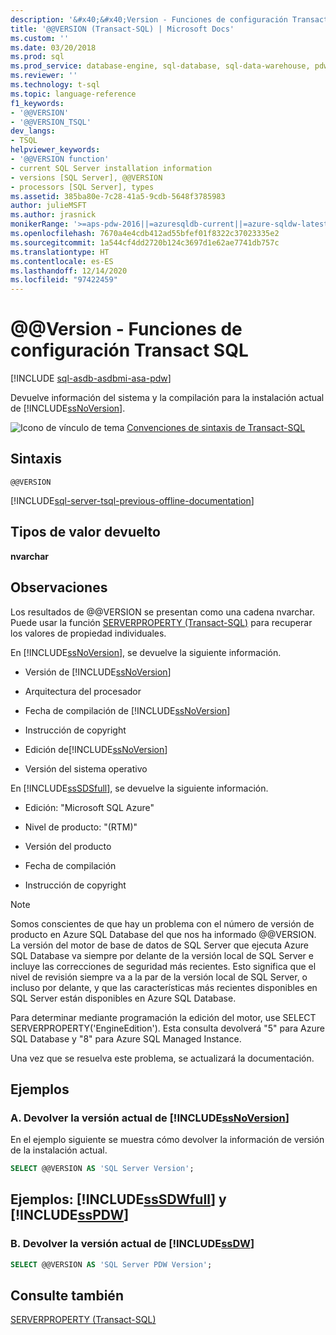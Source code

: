 ```yaml
---
description: '&#x40;&#x40;Version - Funciones de configuración Transact SQL'
title: '@@VERSION (Transact-SQL) | Microsoft Docs'
ms.custom: ''
ms.date: 03/20/2018
ms.prod: sql
ms.prod_service: database-engine, sql-database, sql-data-warehouse, pdw
ms.reviewer: ''
ms.technology: t-sql
ms.topic: language-reference
f1_keywords:
- '@@VERSION'
- '@@VERSION_TSQL'
dev_langs:
- TSQL
helpviewer_keywords:
- '@@VERSION function'
- current SQL Server installation information
- versions [SQL Server], @@VERSION
- processors [SQL Server], types
ms.assetid: 385ba80e-7c28-41a5-9cdb-5648f3785983
author: julieMSFT
ms.author: jrasnick
monikerRange: '>=aps-pdw-2016||=azuresqldb-current||=azure-sqldw-latest||>=sql-server-2016||>=sql-server-linux-2017||=azuresqldb-mi-current'
ms.openlocfilehash: 7670a4e4cdb412ad55bfef01f8322c37023335e2
ms.sourcegitcommit: 1a544cf4dd2720b124c3697d1e62ae7741db757c
ms.translationtype: HT
ms.contentlocale: es-ES
ms.lasthandoff: 12/14/2020
ms.locfileid: "97422459"
---
```

# <a name="x40x40version---transact-sql-configuration-functions"></a>&#x40;&#x40;Version - Funciones de configuración Transact SQL
[!INCLUDE [sql-asdb-asdbmi-asa-pdw](../../includes/applies-to-version/sql-asdb-asdbmi-asa-pdw.md)]

  Devuelve información del sistema y la compilación para la instalación actual de [!INCLUDE[ssNoVersion](../../includes/ssnoversion-md.md)].  
  
 ![Icono de vínculo de tema](../../database-engine/configure-windows/media/topic-link.gif "Icono de vínculo de tema") [Convenciones de sintaxis de Transact-SQL](../../t-sql/language-elements/transact-sql-syntax-conventions-transact-sql.md)  
  
## <a name="syntax"></a>Sintaxis  
  
```syntaxsql
@@VERSION  
```  

[!INCLUDE[sql-server-tsql-previous-offline-documentation](../../includes/sql-server-tsql-previous-offline-documentation.md)]

## <a name="return-types"></a>Tipos de valor devuelto
 **nvarchar**  
  
## <a name="remarks"></a>Observaciones  
 Los resultados de @@VERSION se presentan como una cadena nvarchar. Puede usar la función [SERVERPROPERTY &#40;Transact-SQL&#41;](../../t-sql/functions/serverproperty-transact-sql.md) para recuperar los valores de propiedad individuales.  
  
 En [!INCLUDE[ssNoVersion](../../includes/ssnoversion-md.md)], se devuelve la siguiente información.  
  
-   Versión de [!INCLUDE[ssNoVersion](../../includes/ssnoversion-md.md)]  
  
-   Arquitectura del procesador  
  
-   Fecha de compilación de [!INCLUDE[ssNoVersion](../../includes/ssnoversion-md.md)]  
  
-   Instrucción de copyright  
  
-   Edición de[!INCLUDE[ssNoVersion](../../includes/ssnoversion-md.md)]  
  
-   Versión del sistema operativo  
  
 En [!INCLUDE[ssSDSfull](../../includes/sssdsfull-md.md)], se devuelve la siguiente información.  
  
-   Edición: "Microsoft SQL Azure"  
  
-   Nivel de producto: "(RTM)"  
  
-   Versión del producto  
  
-   Fecha de compilación  
  
-   Instrucción de copyright  

> [!NOTE]  
> Somos conscientes de que hay un problema con el número de versión de producto en Azure SQL Database del que nos ha informado @@VERSION. La versión del motor de base de datos de SQL Server que ejecuta Azure SQL Database va siempre por delante de la versión local de SQL Server e incluye las correcciones de seguridad más recientes. Esto significa que el nivel de revisión siempre va a la par de la versión local de SQL Server, o incluso por delante, y que las características más recientes disponibles en SQL Server están disponibles en Azure SQL Database.
>
> Para determinar mediante programación la edición del motor, use SELECT SERVERPROPERTY('EngineEdition'). Esta consulta devolverá "5" para Azure SQL Database y "8" para Azure SQL Managed Instance.
>
> Una vez que se resuelva este problema, se actualizará la documentación.

  
## <a name="examples"></a>Ejemplos  
  
### <a name="a-return-the-current-version-of-ssnoversion"></a>A. Devolver la versión actual de [!INCLUDE[ssNoVersion](../../includes/ssnoversion-md.md)]  
 En el ejemplo siguiente se muestra cómo devolver la información de versión de la instalación actual.  
  
```sql
SELECT @@VERSION AS 'SQL Server Version';  
```  
  
## <a name="examples-sssdwfull-and-sspdw"></a>Ejemplos: [!INCLUDE[ssSDWfull](../../includes/sssdwfull-md.md)] y [!INCLUDE[ssPDW](../../includes/sspdw-md.md)]  
  
### <a name="b-return-the-current-version-of-ssdw"></a>B. Devolver la versión actual de [!INCLUDE[ssDW](../../includes/ssdw-md.md)]  
  
```sql
SELECT @@VERSION AS 'SQL Server PDW Version';  
```  
  
## <a name="see-also"></a>Consulte también  
 [SERVERPROPERTY &#40;Transact-SQL&#41;](../../t-sql/functions/serverproperty-transact-sql.md)  
  
  

